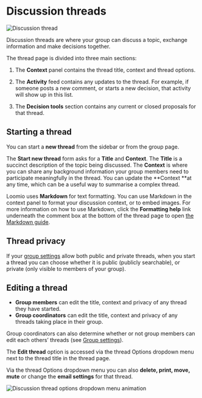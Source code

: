 # Discussion threads

<img class="screenshot" alt="Discussion thread" src="thread_page.png" />

Discussion threads are where your group can discuss a topic, exchange information and make decisions together.

The thread page is divided into three main sections:

1. The **Context** panel contains the thread title, context and thread options.

2. The **Activity** feed contains any updates to the thread. For example, if someone posts a new comment, or starts a new decision, that activity will show up in this list.

3. The **Decision tools** section contains any current or closed proposals for that thread.

## Starting a thread

You can start a **new thread** from the sidebar or from the group page.

The **Start new thread** form asks for a **Title** and **Context**. The **Title** is a succinct description of the topic being discussed. The **Context** is where you can share any background information your group members need to participate meaningfully in the thread. You can update the **Context **at any time, which can be a useful way to summarise a complex thread.

Loomio uses **Markdown** for text formatting. You can use Markdown in the context panel to format your discussion context, or to embed images. For more information on how to use Markdown, click the **Formatting help** link underneath the comment box at the bottom of the thread page to open [the Markdown guide](https://loomio.org/markdown "opens Markdown guide in a new tab").

## Thread privacy

If your [group settings](group_settings.html "goes to group settings section on the help manual") allow both public and private threads, when you start a thread you can choose whether it is public (publicly searchable), or private (only visible to members of your group).

## Editing a thread

* **Group members** can edit the title, context and privacy of any thread they have started.
* **Group coordinators** can edit the title, context and privacy of any threads taking place in their group. 

Group coordinators can also determine whether or not group members can edit each others’ threads (see [Group settings](group_settings.html "goes to group settings on the help manual")). 

The **Edit thread** option is accessed via the thread Options dropdown menu next to the thread title in the thread page.

Via the thread Options dropdown menu you can also **delete, print, move, mute** or change the **email settings** for that thread.

<img class="screenshot" alt="Discussion thread options dropdown menu animation" src="edit_thread.gif" />
